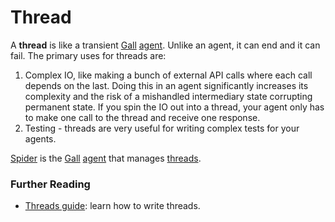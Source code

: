 # Thread

A **thread** is like a transient [Gall](gall.md) [agent](agent.md). Unlike an agent, it can end and it can fail. The primary uses for threads are:

1. Complex IO, like making a bunch of external API calls where each call depends on the last. Doing this in an agent significantly increases its complexity and the risk of a mishandled intermediary state corrupting permanent state. If you spin the IO out into a thread, your agent only has to make one call to the thread and receive one response.
2. Testing - threads are very useful for writing complex tests for your agents.

[Spider](spider.md) is the [Gall](gall.md)
[agent](agent.md) that manages
[threads](thread.md).

### Further Reading

- [Threads guide](../userspace/threads/tutorials/basics/fundamentals.md): learn how to write threads.
